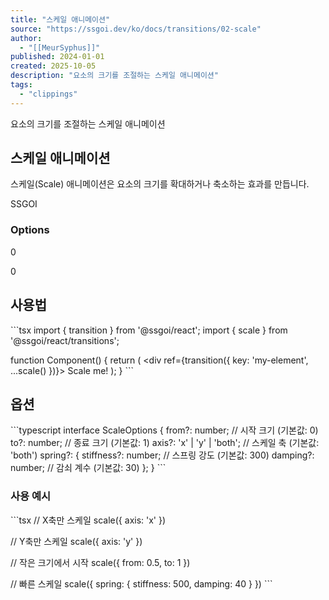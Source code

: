 ```yaml
---
title: "스케일 애니메이션"
source: "https://ssgoi.dev/ko/docs/transitions/02-scale"
author:
  - "[[MeurSyphus]]"
published: 2024-01-01
created: 2025-10-05
description: "요소의 크기를 조절하는 스케일 애니메이션"
tags:
  - "clippings"
---
```

요소의 크기를 조절하는 스케일 애니메이션

## 스케일 애니메이션

스케일(Scale) 애니메이션은 요소의 크기를 확대하거나 축소하는 효과를 만듭니다.

SSGOI

### Options

0

0

## 사용법

\`\`\`tsx
import { transition } from '@ssgoi/react';
import { scale } from '@ssgoi/react/transitions';

function Component() {
  return (
    <div ref={transition({
      key: 'my-element',
      ...scale()
    })}>
      Scale me!
    </div>
  );
}
\`\`\`

## 옵션

\`\`\`typescript
interface ScaleOptions {
  from?: number;           // 시작 크기 (기본값: 0)
  to?: number;             // 종료 크기 (기본값: 1)
  axis?: 'x' | 'y' | 'both';  // 스케일 축 (기본값: 'both')
  spring?: {
    stiffness?: number;    // 스프링 강도 (기본값: 300)
    damping?: number;      // 감쇠 계수 (기본값: 30)
  };
}
\`\`\`

### 사용 예시

\`\`\`tsx
// X축만 스케일
scale({ axis: 'x' })

// Y축만 스케일
scale({ axis: 'y' })

// 작은 크기에서 시작
scale({ from: 0.5, to: 1 })

// 빠른 스케일
scale({ spring: { stiffness: 500, damping: 40 } })
\`\`\`
